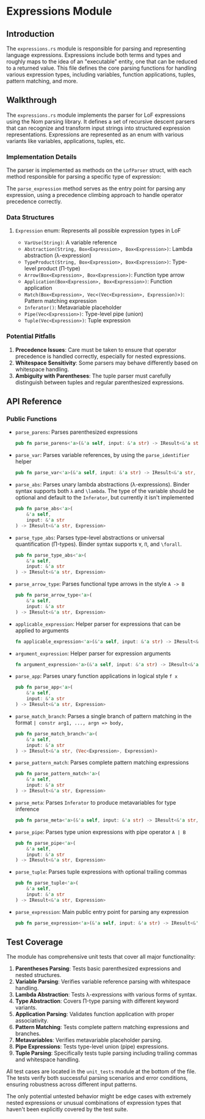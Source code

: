 # Expressions Module

## Introduction

The `expressions.rs` module is responsible for parsing and representing language expressions. Expressions include both terms and types and roughly maps to the idea of an "executable" entity, one that can be reduced to a returned value. This file defines the core parsing functions for handling various expression types, including variables, function applications, tuples, pattern matching, and more.

## Walkthrough

The `expressions.rs` module implements the parser for LoF expressions using the Nom parsing library. It defines a set of recursive descent parsers that can recognize and transform input strings into structured expression representations. Expressions are represented as an enum with various variants like variables, applications, tuples, etc.

### Implementation Details

The parser is implemented as methods on the `LofParser` struct, with each method responsible for parsing a specific type of expression:

The `parse_expression` method serves as the entry point for parsing any expression, using a precedence climbing approach to handle operator precedence correctly.

### Data Structures

1. `Expression` enum: Represents all possible expression types in LoF

   - `VarUse(String)`: A variable reference
   - `Abstraction(String, Box<Expression>, Box<Expression>)`: Lambda abstraction (λ-expression)
   - `TypeProduct(String, Box<Expression>, Box<Expression>)`: Type-level product (Π-type)
   - `Arrow(Box<Expression>, Box<Expression>)`: Function type arrow
   - `Application(Box<Expression>, Box<Expression>)`: Function application
   - `Match(Box<Expression>, Vec<(Vec<Expression>, Expression)>)`: Pattern matching expression
   - `Inferator()`: Metavariable placeholder
   - `Pipe(Vec<Expression>)`: Type-level pipe (union)
   - `Tuple(Vec<Expression>)`: Tuple expression

### Potential Pitfalls

1. **Precedence Issues**: Care must be taken to ensure that operator precedence is handled correctly, especially for nested expressions.
2. **Whitespace Sensitivity**: Some parsers may behave differently based on whitespace handling.
3. **Ambiguity with Parentheses**: The tuple parser must carefully distinguish between tuples and regular parenthesized expressions.

## API Reference

### Public Functions

- `parse_parens`: Parses parenthesized expressions

  ```rust
  pub fn parse_parens<'a>(&'a self, input: &'a str) -> IResult<&'a str, Expression>
  ```

- `parse_var`: Parses variable references, by using the `parse_identifier` helper

  ```rust
  pub fn parse_var<'a>(&'a self, input: &'a str) -> IResult<&'a str, Expression>
  ```

- `parse_abs`: Parses unary lambda abstractions (λ-expressions). Binder syntax supports both `λ` and `\lambda`. The type of the variable should be optional and default to the `Inferator`, but currently it isn't implemented

  ```rust
  pub fn parse_abs<'a>(
      &'a self,
      input: &'a str
  ) -> IResult<&'a str, Expression>
  ```

- `parse_type_abs`: Parses type-level abstractions or universal quantification (Π-types). Binder syntax supports `∀`, `Π`, and `\forall`.

  ```rust
  pub fn parse_type_abs<'a>(
      &'a self,
      input: &'a str
  ) -> IResult<&'a str, Expression>
  ```

- `parse_arrow_type`: Parses functional type arrows in the style `A -> B`

  ```rust
  pub fn parse_arrow_type<'a>(
      &'a self,
      input: &'a str
  ) -> IResult<&'a str, Expression>
  ```

- `applicable_expression`: Helper parser for expressions that can be applied to arguments

  ```rust
  fn applicable_expression<'a>(&'a self, input: &'a str) -> IResult<&'a str, Expression>
  ```

- `argument_expression`: Helper parser for expression arguments

  ```rust
  fn argument_expression<'a>(&'a self, input: &'a str) -> IResult<&'a str, Expression>
  ```

- `parse_app`: Parses unary function applications in logical style `f x`

  ```rust
  pub fn parse_app<'a>(
      &'a self,
      input: &'a str
  ) -> IResult<&'a str, Expression>
  ```

- `parse_match_branch`: Parses a single branch of pattern matching in the format `| constr arg1, ..., argn => body,`

  ```rust
  pub fn parse_match_branch<'a>(
      &'a self,
      input: &'a str
  ) -> IResult<&'a str, (Vec<Expression>, Expression)>
  ```

- `parse_pattern_match`: Parses complete pattern matching expressions

  ```rust
  pub fn parse_pattern_match<'a>(
      &'a self,
      input: &'a str
  ) -> IResult<&'a str, Expression>
  ```

- `parse_meta`: Parses `Inferator` to produce metavariables for type inference

  ```rust
  pub fn parse_meta<'a>(&'a self, input: &'a str) -> IResult<&'a str, Expression>
  ```

- `parse_pipe`: Parses type union expressions with pipe operator `A | B`

  ```rust
  pub fn parse_pipe<'a>(
      &'a self,
      input: &'a str
  ) -> IResult<&'a str, Expression>
  ```

- `parse_tuple`: Parses tuple expressions with optional trailing commas

  ```rust
  pub fn parse_tuple<'a>(
      &'a self,
      input: &'a str
  ) -> IResult<&'a str, Expression>
  ```

- `parse_expression`: Main public entry point for parsing any expression
  ```rust
  pub fn parse_expression<'a>(&'a self, input: &'a str) -> IResult<&'a str, Expression>
  ```

## Test Coverage

The module has comprehensive unit tests that cover all major functionality:

1. **Parentheses Parsing**: Tests basic parenthesized expressions and nested structures.
2. **Variable Parsing**: Verifies variable reference parsing with whitespace handling.
3. **Lambda Abstraction**: Tests λ-expressions with various forms of syntax.
4. **Type Abstraction**: Covers Π-type parsing with different keyword variants.
5. **Application Parsing**: Validates function application with proper associativity.
6. **Pattern Matching**: Tests complete pattern matching expressions and branches.
7. **Metavariables**: Verifies metavariable placeholder parsing.
8. **Pipe Expressions**: Tests type-level union (pipe) expressions.
9. **Tuple Parsing**: Specifically tests tuple parsing including trailing commas and whitespace handling.

All test cases are located in the `unit_tests` module at the bottom of the file. The tests verify both successful parsing scenarios and error conditions, ensuring robustness across different input patterns.

The only potential untested behavior might be edge cases with extremely nested expressions or unusual combinations of expression types that haven't been explicitly covered by the test suite.
